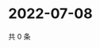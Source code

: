 # 2022-07-08

共 0 条

<!-- BEGIN WEIBO -->
<!-- 最后更新时间 Fri Jul 08 2022 00:26:18 GMT+0800 (China Standard Time) -->

<!-- END WEIBO -->
